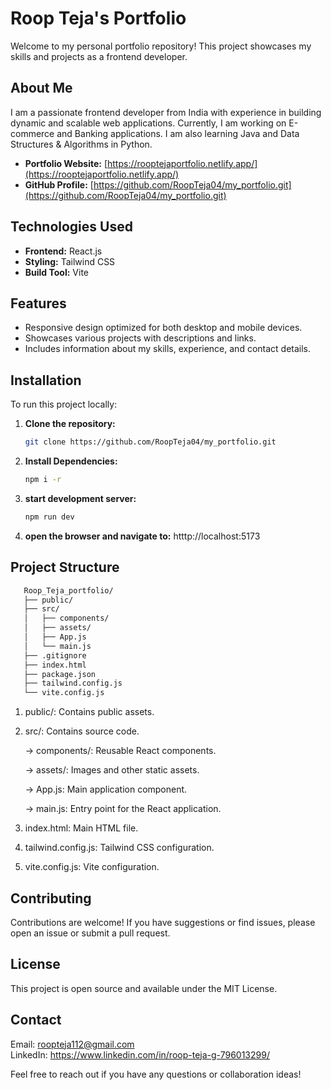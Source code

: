 # Roop Teja's Portfolio

Welcome to my personal portfolio repository! This project showcases my skills and projects as a frontend developer.

## About Me

I am a passionate frontend developer from India with experience in building dynamic and scalable web applications. Currently, I am working on E-commerce and Banking applications. I am also learning Java and Data Structures & Algorithms in Python.

- **Portfolio Website:** [https://rooptejaportfolio.netlify.app/](https://rooptejaportfolio.netlify.app/)
- **GitHub Profile:** [https://github.com/RoopTeja04/my_portfolio.git](https://github.com/RoopTeja04/my_portfolio.git)

## Technologies Used

- **Frontend:** React.js
- **Styling:** Tailwind CSS
- **Build Tool:** Vite

## Features

- Responsive design optimized for both desktop and mobile devices.
- Showcases various projects with descriptions and links.
- Includes information about my skills, experience, and contact details.

## Installation

To run this project locally:

1. **Clone the repository:**

   ```bash
   git clone https://github.com/RoopTeja04/my_portfolio.git
2. **Install Dependencies:**
   ```bash 
   npm i -r
3. **start development server:**
   ```bash
   npm run dev
4. **open the browser and navigate to:**
   htttp://localhost:5173

## Project Structure
```bash
   Roop_Teja_portfolio/
   ├── public/
   ├── src/
   │   ├── components/
   │   ├── assets/
   │   ├── App.js
   │   └── main.js
   ├── .gitignore
   ├── index.html
   ├── package.json
   ├── tailwind.config.js
   └── vite.config.js
```
1. public/: Contains public assets.

2. src/: Contains source code.

   ->  components/: Reusable React components.

   -> assets/: Images and other static assets.

   -> App.js: Main application component.

   -> main.js: Entry point for the React application.

3. index.html: Main HTML file.

4. tailwind.config.js: Tailwind CSS configuration.

5. vite.config.js: Vite configuration.

## Contributing
Contributions are welcome! If you have suggestions or find issues, please open an issue or submit a pull request.

## License
This project is open source and available under the MIT License.

## Contact
Email: roopteja112@gmail.com </br>
LinkedIn: https://www.linkedin.com/in/roop-teja-g-796013299/

Feel free to reach out if you have any questions or collaboration ideas!
